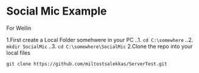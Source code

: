 # Social Mic Example 

For Weilin

1.First create a Local Folder somehwere in your PC
..1. `cd C:\somewhere`
..2. `mkdir SocialMic`
..3. `cd C:\somewhere\SocialMic`
2.Clone the repo into your local files

`git clone https://github.com/miltostsalekkas/ServerTest.git`